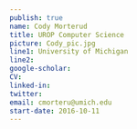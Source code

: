 ```yaml
---
publish: true
name: Cody Morterud
title: UROP Computer Science
picture: Cody_pic.jpg
line1: University of Michigan
line2: 
google-scholar: 
CV:
linked-in: 
twitter:
email: cmorteru@umich.edu
start-date: 2016-10-11
---
```

